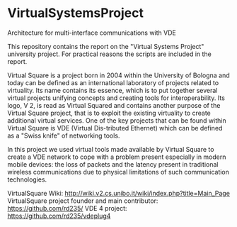 # VirtualSystemsProject
Architecture for multi-interface communications with VDE

This repository contains the report on the "Virtual Systems Project" university project. For practical reasons the scripts are included in the report.


Virtual Square is a project born in 2004 within the University of Bologna and today can be defined as an international laboratory of projects related to virtuality. Its name contains its essence, which is to put together several virtual projects unifying concepts and creating tools for interoperability.
Its logo, V 2, is read as Virtual Squared and contains another purpose of the Virtual Square project, that is to exploit the existing virtuality to create additional virtual services.
One of the key projects that can be found within Virtual Square is VDE (Virtual Dis-tributed Ethernet) which can be defined as a "Swiss knife" of networking tools.

In this project we used virtual tools made available by Virtual Square to create a VDE network to cope with a problem present especially in modern mobile devices: the loss of packets and the latency present in traditional wireless communications due to physical limitations of such communication technologies.


VirtualSquare Wiki: http://wiki.v2.cs.unibo.it/wiki/index.php?title=Main_Page
VirtualSquare project founder and main contributor: https://github.com/rd235/
VDE 4 project: https://github.com/rd235/vdeplug4
